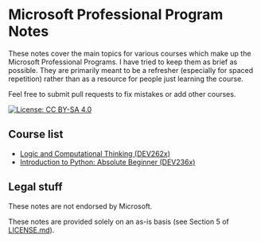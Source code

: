 # Microsoft Professional Program Notes

These notes cover the main topics for various courses which make up the Microsoft Professional Programs. I have tried to keep them as brief as possible. They are primarily meant to be a refresher (especially for spaced repetition) rather than as a resource for people just learning the course.

Feel free to submit pull requests to fix mistakes or add other courses.

[![License: CC BY-SA 4.0](https://img.shields.io/badge/License-CC%20BY--SA%204.0-lightgrey.svg)](https://creativecommons.org/licenses/by-sa/4.0/)

## Course list

* [Logic and Computational Thinking (DEV262x)](Logic%20and%20Computational%20Thinking.md)
* [Introduction to Python: Absolute Beginner (DEV236x)](Introduction%20to%20Python%3A%20Absolute%20Beginner.md)

## Legal stuff

These notes are not endorsed by Microsoft.

These notes are provided solely on an as-is basis (see Section 5 of [LICENSE.md](LICENSE.md#section-5--disclaimer-of-warranties-and-limitation-of-liability)).
